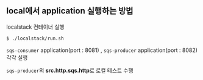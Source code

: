 ## local에서 application 실행하는 방법

localstack 컨테이너 실행
```bash
$ ./localstack/run.sh
```

`sqs-consumer` application(port : 8081) , `sqs-producer` application(port : 8082) 각각 실행

`sqs-producer`의 **src.http.sqs.http**로 로컬 테스트 수행
